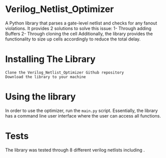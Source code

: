 # Verilog_Netlist_Optimizer
A Python library that parses a gate-level netlist and checks for any fanout violations. It provides 2 solutions to solve this issue:
  1- Through adding Buffers
  2- Through cloning the cell
Additionally, the library provides the functionality to size up cells accordingly to reduce the total delay.

# Installing The Library
   ```
   Clone the Verilog_Netlist_Optimizer Github repository
   Download the library to your machine
   ```
# Using the library
In order to use the optimizer, run the `main.py` script. Essentially, the library has a command line user interface where the user can access all functions.

# Tests
The library was tested through 8 different verilog netlists including .
